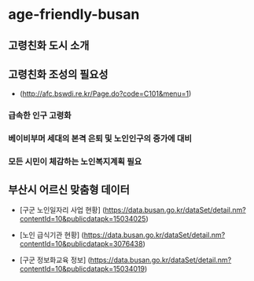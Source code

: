 # age-friendly-busan 


## 고령친화 도시 소개




## 고령친화 조성의 필요성
- (http://afc.bswdi.re.kr/Page.do?code=C101&menu=1)

### 급속한 인구 고령화
### 베이비부머 세대의 본격 은퇴 및 노인인구의 증가에 대비
### 모든 시민이 체감하는 노인복지계획 필요 


## 부산시 어르신 맞춤형 데이터

- [구군 노인일자리 사업 현황]
(https://data.busan.go.kr/dataSet/detail.nm?contentId=10&publicdatapk=15034025)


- [노인 급식기관 현황]
(https://data.busan.go.kr/dataSet/detail.nm?contentId=10&publicdatapk=3076438)


- [구군 정보화교육 정보]
(https://data.busan.go.kr/dataSet/detail.nm?contentId=10&publicdatapk=15034019)
